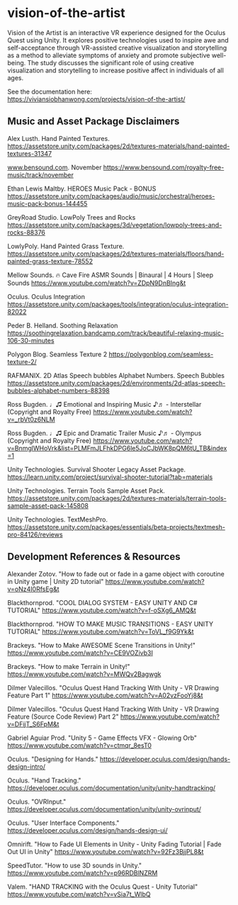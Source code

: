 # vision-of-the-artist

Vision of the Artist is an interactive VR experience designed for the Oculus Quest using Unity. It explores positive technologies used to inspire awe and self-acceptance through VR-assisted creative visualization and storytelling as a method to alleviate symptoms of anxiety and promote subjective well-being. The study discusses the significant role of using creative visualization and storytelling to increase positive affect in individuals of all ages.

See the documentation here: https://viviansiobhanwong.com/projects/vision-of-the-artist/



## Music and Asset Package Disclaimers

Alex Lusth. Hand Painted Textures. https://assetstore.unity.com/packages/2d/textures-materials/hand-painted-textures-31347

www.bensound.com. November https://www.bensound.com/royalty-free-music/track/november

Ethan Lewis Maltby. HEROES Music Pack - BONUS https://assetstore.unity.com/packages/audio/music/orchestral/heroes-music-pack-bonus-144455

GreyRoad Studio. LowPoly Trees and Rocks https://assetstore.unity.com/packages/3d/vegetation/lowpoly-trees-and-rocks-88376

LowlyPoly. Hand Painted Grass Texture. https://assetstore.unity.com/packages/2d/textures-materials/floors/hand-painted-grass-texture-78552

Mellow Sounds. 🔥 Cave Fire ASMR Sounds | Binaural | 4 Hours | Sleep Sounds https://www.youtube.com/watch?v=ZDpN9DnBIng&t

Oculus. Oculus Integration https://assetstore.unity.com/packages/tools/integration/oculus-integration-82022

Peder B. Helland. Soothing Relaxation https://soothingrelaxation.bandcamp.com/track/beautiful-relaxing-music-106-30-minutes

Polygon Blog. Seamless Texture 2 https://polygonblog.com/seamless-texture-2/

RAFMANIX. 2D Atlas Speech bubbles Alphabet Numbers. Speech Bubbles https://assetstore.unity.com/packages/2d/environments/2d-atlas-speech-bubbles-alphabet-numbers-88398

Ross Bugden. ♩♫ Emotional and Inspiring Music ♪♬ - Interstellar (Copyright and Royalty Free) https://www.youtube.com/watch?v=_rbVt0z6NLM

Ross Bugden. ♩♫ Epic and Dramatic Trailer Music ♪♬ - Olympus (Copyright and Royalty Free) https://www.youtube.com/watch?v=BnmglWHoVrk&list=PLMFmJLFhkDPG6le5JoCJbWK8pQM6tU_TB&index=1

Unity Technologies. Survival Shooter Legacy Asset Package. https://learn.unity.com/project/survival-shooter-tutorial?tab=materials

Unity Technologies. Terrain Tools Sample Asset Pack. https://assetstore.unity.com/packages/2d/textures-materials/terrain-tools-sample-asset-pack-145808

Unity Technologies. TextMeshPro. https://assetstore.unity.com/packages/essentials/beta-projects/textmesh-pro-84126/reviews


## Development References & Resources
Alexander Zotov. "How to fade out or fade in a game object with coroutine in Unity game | Unity 2D tutorial" https://www.youtube.com/watch?v=oNz4I0RfsEg&t

Blackthornprod. "COOL DIALOG SYSTEM - EASY UNITY AND C# TUTORIAL" https://www.youtube.com/watch?v=f-oSXg6_AMQ&t

Blackthornprod. "HOW TO MAKE MUSIC TRANSITIONS - EASY UNITY TUTORIAL" https://www.youtube.com/watch?v=ToVL_f9G9Yk&t

Brackeys. "How to Make AWESOME Scene Transitions in Unity!" https://www.youtube.com/watch?v=CE9VOZivb3I

Brackeys. "How to make Terrain in Unity!" https://www.youtube.com/watch?v=MWQv2Bagwgk

Dilmer Valecillos. "Oculus Quest Hand Tracking With Unity - VR Drawing Feature Part 1" https://www.youtube.com/watch?v=A02vzFooYj8&t

Dilmer Valecillos. "Oculus Quest Hand Tracking With Unity - VR Drawing Feature (Source Code Review) Part 2" https://www.youtube.com/watch?v=DFijT_S6FpM&t

Gabriel Aguiar Prod. "Unity 5 - Game Effects VFX - Glowing Orb" https://www.youtube.com/watch?v=ctmqr_8esT0

Oculus. "Designing for Hands." https://developer.oculus.com/design/hands-design-intro/

Oculus. "Hand Tracking." https://developer.oculus.com/documentation/unity/unity-handtracking/

Oculus. "OVRInput." https://developer.oculus.com/documentation/unity/unity-ovrinput/

Oculus. "User Interface Components." https://developer.oculus.com/design/hands-design-ui/

Omnirift. "How to Fade UI Elements in Unity - Unity Fading Tutorial | Fade Out UI in Unity" https://www.youtube.com/watch?v=92Fz3BjjPL8&t

SpeedTutor. "How to use 3D sounds in Unity." https://www.youtube.com/watch?v=p96RDBlNZRM

Valem. "HAND TRACKING with the Oculus Quest - Unity Tutorial" https://www.youtube.com/watch?v=vSia7t_WlbQ
